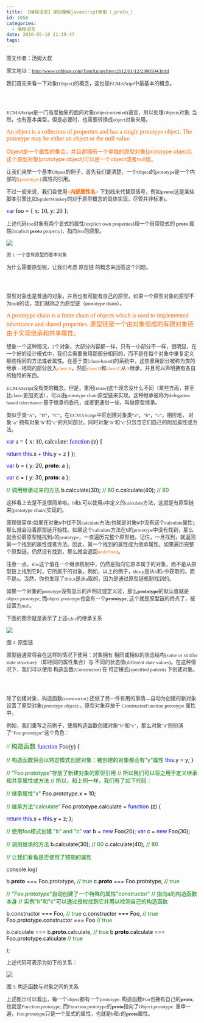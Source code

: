 ```yaml
---
title: 【编程语言】深刻理解javascript原型（_proto_）
id: 1056
categories:
  - 编程语言
date: 2016-05-10 21:19:47
tags:
---
```


<span style="color: #333333; font-size: 10pt;"><span style="font-family: 宋体;">原文作者：汤姆大叔</span><span style="font-family: Georgia;">
</span></span>

<span style="color: #333333; font-size: 10pt;"><span style="font-family: 宋体;">原文地址：</span><span style="font-family: Georgia;">http://www.cnblogs.com/TomXu/archive/2012/01/12/2308594.html
</span></span>

<span style="color: #333333; font-size: 10pt;"><span style="font-family: 宋体;">我们首先来看一下对象</span><span style="font-family: Georgia;">[Object]</span><span style="font-family: 宋体;">的概念，这也是</span><span style="font-family: Georgia;">ECMASript</span><span style="font-family: 宋体;">中最基本的概念。</span><span style="font-family: Georgia;">
</span></span>

<span style="color: white; font-size: 15pt;">**<span style="font-family: 宋体;">对象</span><span style="font-family: Georgia;">Object
</span>**</span>

<span style="color: #333333; font-size: 10pt;"><span style="font-family: Georgia;">ECMAScript</span><span style="font-family: 宋体;">是一门高度抽象的面向对象</span><span style="font-family: Georgia;">(object-oriented)</span><span style="font-family: 宋体;">语言，用以处理</span><span style="font-family: Georgia;">Objects</span><span style="font-family: 宋体;">对象</span><span style="font-family: Georgia;">. </span><span style="font-family: 宋体;">当然，也有基本类型，但是必要时，也需要转换成</span><span style="font-family: Georgia;">object</span><span style="font-family: 宋体;">对象来用。</span><span style="font-family: Georgia;">
</span></span>

<span style="color: #ff6600; font-family: 宋体; font-size: 12pt;">An object is a collection of properties and has a single prototype object. The prototype may be either an object or the null value.</span>

<span style="color: #ff6600;">Object是一个属性的集合，并且都拥有一个单独的原型对象[prototype object]. 这个原型对象[prototype object]可以是一个object或者null值。</span>

<span style="color: #ff6600; font-family: 宋体; font-size: 12pt;"><span style="color: black;"><span style="color: #ff6600;"><span style="color: black;"><!--more-->
</span></span></span></span>

<span style="color: #333333; font-size: 10pt;"><span style="font-family: 宋体;">让我们来举一个基本</span><span style="font-family: Georgia;">Object</span><span style="font-family: 宋体;">的例子，首先我们要清楚，一个</span><span style="font-family: Georgia;">Object</span><span style="font-family: 宋体;">的</span><span style="font-family: Georgia;">prototype</span><span style="font-family: 宋体;">是一个内部的</span><span style="color: #ff6600;"><span style="font-family: Georgia;">[[prototype]]</span><span style="color: #333333;"><span style="font-family: 宋体;">属性的引用。</span><span style="font-family: Georgia;">
</span></span></span></span>

<span style="color: #333333; font-size: 10pt;"><span style="font-family: 宋体;">不过一般来说，我们会使用</span><span style="color: #ff6600;"><span style="font-family: Georgia;">__&lt;</span><span style="font-family: 宋体;">内部属性名</span><span style="font-family: Georgia;">&gt;__<span style="color: #333333;"> </span></span><span style="font-family: 宋体;">下划线来代替双括号，例如</span><span style="font-family: Georgia;">__proto__<span style="color: #333333;">(</span></span><span style="font-family: 宋体;">这是某<span style="color: #333333;">些脚本引擎比如</span></span><span style="font-family: Georgia;">SpiderMonkey</span><span style="color: #333333;"><span style="font-family: 宋体;">的对于原型概念的具体实现，尽管并非标准</span><span style="font-family: Georgia;">)</span><span style="font-family: 宋体;">。</span><span style="font-family: Georgia;">
</span></span></span></span>

<span style="color: blue; font-family: 宋体; font-size: 12pt;">var<span style="color: black;"> foo = {
x: 10,
y: 20
};
</span></span>

<span style="color: #333333; font-size: 10pt;"><span style="font-family: 宋体;">上述代码</span><span style="font-family: Georgia;">foo</span><span style="font-family: 宋体;">对象有两个显式的属性</span><span style="font-family: Georgia;">[explicit own properties]</span><span style="font-family: 宋体;">和一个自带隐式的</span><span style="font-family: Georgia;"> __proto__ </span><span style="font-family: 宋体;">属性</span><span style="font-family: Georgia;">[implicit __proto__ property]</span><span style="font-family: 宋体;">，指向</span><span style="font-family: Georgia;">foo</span><span style="font-family: 宋体;">的原型。</span><span style="font-family: Georgia;">
</span></span>

![](http://helloword.1kapp.com/wp-content/uploads/2016/06/061016_1319_javas1.png)<span style="color: #333333; font-family: Georgia; font-size: 10pt;">
</span>

<span style="color: #333333;"><span style="font-size: 9pt;"><span style="font-family: 宋体;">图</span><span style="font-family: Verdana;"> 1\. </span><span style="font-family: 宋体;">一个含有原型的基本对象</span></span><span style="font-family: Georgia; font-size: 10pt;">
</span></span>

<span style="color: #333333; font-size: 10pt;"><span style="font-family: 宋体;">为什么需要原型呢，让我们考虑</span><span style="font-family: Georgia;">
</span><span style="font-family: 宋体;">原型链</span><span style="font-family: Georgia;">
</span><span style="font-family: 宋体;">的概念来回答这个问题。</span><span style="font-family: Georgia;">
</span></span>

<span style="color: white; font-size: 15pt;">**<span style="font-family: 宋体;">原型链（</span><span style="font-family: Georgia;">Prototype chain</span><span style="font-family: 宋体;">）</span><span style="font-family: Georgia;">
</span>**</span>

<span style="color: #333333; font-size: 10pt;"><span style="font-family: 宋体;">原型对象也是普通的对象，并且也有可能有自己的原型，如果一个原型对象的原型不为</span><span style="font-family: Georgia;">null</span><span style="font-family: 宋体;">的话，我们就称之为原型链（</span><span style="font-family: Georgia;">prototype chain</span><span style="font-family: 宋体;">）。</span><span style="font-family: Georgia;">
</span></span>

<span style="color: #ff6600; font-family: 宋体; font-size: 12pt;">A prototype chain is a finite chain of objects which is used to implemented inheritance and shared properties.<span style="color: black;">
<span style="color: #ff6600;">原型链是一个由对象组成的有限对象链由于实现继承和共享属性。<span style="color: black;">
</span></span></span></span>

<span style="color: #333333; font-size: 10pt;"><span style="font-family: 宋体;">想象一个这种情况，</span><span style="font-family: Georgia;">2</span><span style="font-family: 宋体;">个对象，大部分内容都一样，只有一小部分不一样，很明显，在一个好的设计模式中，我们会需要重用那部分相同的，而不是在每个对象中重复定义那些相同的方法或者属性。在基于类</span><span style="font-family: Georgia;">[class-based]</span><span style="font-family: 宋体;">的系统中，这些重用部分被称为类的继承</span><span style="font-family: Georgia;"> – </span><span style="font-family: 宋体;">相同的部分放入</span><span style="color: #ff6600;"><span style="font-family: Georgia;">class A</span><span style="color: #333333;"><span style="font-family: 宋体;">，然后</span><span style="color: #ff6600;"><span style="font-family: Georgia;">class B</span><span style="color: #333333;"><span style="font-family: 宋体;">和</span><span style="color: #ff6600;"><span style="font-family: Georgia;">class C</span><span style="color: #333333;"><span style="font-family: 宋体;">从</span><span style="color: #ff6600;"><span style="font-family: Georgia;">A</span><span style="color: #333333;"><span style="font-family: 宋体;">继承，并且可以声明拥有各自的独特的东西。</span><span style="font-family: Georgia;">
</span></span></span></span></span></span></span></span></span></span>

<span style="color: #333333; font-size: 10pt;"><span style="font-family: Georgia;">ECMAScript</span><span style="font-family: 宋体;">没有类的概念。但是，重用</span><span style="font-family: Georgia;">[reuse]</span><span style="font-family: 宋体;">这个理念没什么不同（某些方面，甚至比</span><span style="font-family: Georgia;">class-</span><span style="font-family: 宋体;">更加灵活），可以由</span><span style="font-family: Georgia;">prototype chain</span><span style="font-family: 宋体;">原型链来实现。这种继承被称为</span><span style="font-family: Georgia;">delegation based inheritance-</span><span style="font-family: 宋体;">基于继承的委托，或者更通俗一些，叫做原型继承。</span><span style="font-family: Georgia;">
</span></span>

<span style="color: #333333; font-size: 10pt;"><span style="font-family: 宋体;">类似于类</span><span style="font-family: Georgia;">"A"</span><span style="font-family: 宋体;">，</span><span style="font-family: Georgia;">"B"</span><span style="font-family: 宋体;">，</span><span style="font-family: Georgia;">"C"</span><span style="font-family: 宋体;">，在</span><span style="font-family: Georgia;">ECMAScript</span><span style="font-family: 宋体;">中尼创建对象类</span><span style="font-family: Georgia;">"a"</span><span style="font-family: 宋体;">，</span><span style="font-family: Georgia;">"b"</span><span style="font-family: 宋体;">，</span><span style="font-family: Georgia;">"c"</span><span style="font-family: 宋体;">，相应地，</span><span style="font-family: Georgia;">
</span><span style="font-family: 宋体;">对象</span><span style="font-family: Georgia;">"a" </span><span style="font-family: 宋体;">拥有对象</span><span style="font-family: Georgia;">"b"</span><span style="font-family: 宋体;">和</span><span style="font-family: Georgia;">"c"</span><span style="font-family: 宋体;">的共同部分。同时对象</span><span style="font-family: Georgia;">"b"</span><span style="font-family: 宋体;">和</span><span style="font-family: Georgia;">"c"</span><span style="font-family: 宋体;">只包含它们自己的附加属性或方法。</span><span style="font-family: Georgia;">
</span></span>

<span style="color: blue; font-family: 宋体; font-size: 12pt;">var<span style="color: black;"> a = {
x: 10,
calculate: <span style="color: blue;">function<span style="color: black;"> (z) {</span></span></span></span>

<span style="color: blue;">return<span style="color: black;">
<span style="color: blue;">this<span style="color: black;">.x + <span style="color: blue;">this<span style="color: black;">.y + z
}
};</span></span></span></span></span></span>

<span style="color: blue;">var<span style="color: black;"> b = {
y: 20,
__proto__: a
};</span></span>

<span style="color: blue;">var<span style="color: black;"> c = {
y: 30,
__proto__: a
};</span></span>

<span style="color: green;">// 调用继承过来的方法
<span style="color: black;">b.calculate(30); <span style="color: green;">// 60
<span style="color: black;">c.calculate(40); <span style="color: green;">// 80<span style="color: black;">
</span></span></span></span></span></span>

<span style="color: #333333; font-size: 10pt;"><span style="font-family: 宋体;">这样看上去是不是很简单啦。</span><span style="font-family: Georgia;">b</span><span style="font-family: 宋体;">和</span><span style="font-family: Georgia;">c</span><span style="font-family: 宋体;">可以使用</span><span style="font-family: Georgia;">a</span><span style="font-family: 宋体;">中定义的</span><span style="font-family: Georgia;">calculate</span><span style="font-family: 宋体;">方法，这就是有原型链来</span><span style="font-family: Georgia;">[prototype chain]</span><span style="font-family: 宋体;">实现的。</span><span style="font-family: Georgia;">
</span></span>

<span style="color: #333333; font-size: 10pt;"><span style="font-family: 宋体;">原理很简单</span><span style="font-family: Georgia;">:</span><span style="font-family: 宋体;">如果在对象</span><span style="font-family: Georgia;">b</span><span style="font-family: 宋体;">中找不到</span><span style="font-family: Georgia;">calculate</span><span style="font-family: 宋体;">方法</span><span style="font-family: Georgia;">(</span><span style="font-family: 宋体;">也就是对象</span><span style="font-family: Georgia;">b</span><span style="font-family: 宋体;">中没有这个</span><span style="font-family: Georgia;">calculate</span><span style="font-family: 宋体;">属性</span><span style="font-family: Georgia;">), </span><span style="font-family: 宋体;">那么就会沿着原型链开始找。如果这个</span><span style="font-family: Georgia;">calculate</span><span style="font-family: 宋体;">方法在</span><span style="font-family: Georgia;">b</span><span style="font-family: 宋体;">的</span><span style="font-family: Georgia;">prototype</span><span style="font-family: 宋体;">中没有找到，那么就会沿着原型链找到</span><span style="font-family: Georgia;">a</span><span style="font-family: 宋体;">的</span><span style="font-family: Georgia;">prototype</span><span style="font-family: 宋体;">，一直遍历完整个原型链。记住，一旦找到，就返回第一个找到的属性或者方法。因此，第一个找到的属性成为继承属性。如果遍历完整个原型链，仍然没有找到，那么就会返回</span><span style="color: #ff6600;"><span style="font-family: Georgia;">undefined</span><span style="color: #333333;"><span style="font-family: 宋体;">。</span><span style="font-family: Georgia;">
</span></span></span></span>

<span style="color: #333333; font-size: 10pt;"><span style="font-family: 宋体;">注意一点，</span><span style="font-family: Georgia;">this</span><span style="font-family: 宋体;">这个值在一个继承机制中，仍然是指向它原本属于的对象，而不是从原型链上找到它时，它所属于的对象。例如，以上的例子，</span><span style="font-family: Georgia;">this.y</span><span style="font-family: 宋体;">是从</span><span style="font-family: Georgia;">b</span><span style="font-family: 宋体;">和</span><span style="font-family: Georgia;">c</span><span style="font-family: 宋体;">中获取的，而不是</span><span style="font-family: Georgia;">a</span><span style="font-family: 宋体;">。当然，你也发现了</span><span style="font-family: Georgia;">this.x</span><span style="font-family: 宋体;">是从</span><span style="font-family: Georgia;">a</span><span style="font-family: 宋体;">取的，因为是通过原型链机制找到的。</span><span style="font-family: Georgia;">
</span></span>

<span style="color: #333333; font-size: 10pt;"><span style="font-family: 宋体;">如果一个对象的</span><span style="font-family: Georgia;">prototype</span><span style="font-family: 宋体;">没有显示的声明过或定义过，那么</span><span style="font-family: Georgia;">__prototype__</span><span style="font-family: 宋体;">的默认值就是</span><span style="font-family: Georgia;">object.prototype, </span><span style="font-family: 宋体;">而</span><span style="font-family: Georgia;">object.prototype</span><span style="font-family: 宋体;">也会有一个</span><span style="font-family: Georgia;">__prototype__, </span><span style="font-family: 宋体;">这个就是原型链的终点了，被设置为</span><span style="font-family: Georgia;">null</span><span style="font-family: 宋体;">。</span><span style="font-family: Georgia;">
</span></span>

<span style="color: #333333; font-size: 10pt;"><span style="font-family: 宋体;">下面的图示就是表示了上述</span><span style="font-family: Georgia;">a,b,c</span><span style="font-family: 宋体;">的继承关系</span><span style="font-family: Georgia;">
</span></span>

![](http://helloword.1kapp.com/wp-content/uploads/2016/06/061016_1319_javas2.png)<span style="color: #333333; font-family: Georgia; font-size: 10pt;">
</span>

<span style="color: #333333; font-size: 10pt;"><span style="font-family: 宋体;">图</span><span style="font-family: Georgia;"> 2\. </span><span style="font-family: 宋体;">原型链</span><span style="font-family: Georgia;">
</span></span>

<span style="color: #333333; font-size: 10pt;"><span style="font-family: 宋体;">原型链通常将会在这样的情况下使用：对象拥有</span><span style="font-family: Georgia;">
</span><span style="font-family: 宋体;">相同或相似的状态结构</span><span style="font-family: Georgia;">(same or similar state structure) </span><span style="font-family: 宋体;">（即相同的属性集合）与</span><span style="font-family: Georgia;">
</span><span style="font-family: 宋体;">不同的状态值</span><span style="font-family: Georgia;">(different state values)</span><span style="font-family: 宋体;">。在这种情况下，我们可以使用</span><span style="font-family: Georgia;">
</span><span style="font-family: 宋体;">构造函数</span><span style="font-family: Georgia;">(Constructor) </span><span style="font-family: 宋体;">在</span><span style="font-family: Georgia;">
</span><span style="font-family: 宋体;">特定模式</span><span style="font-family: Georgia;">(specified pattern) </span><span style="font-family: 宋体;">下创建对象。</span><span style="font-family: Georgia;">
</span></span>

<span style="color: white; font-size: 15pt;">**<span style="font-family: 宋体;">构造函数</span><span style="font-family: Georgia;">(Constructor)
</span>**</span>

<span style="color: #333333; font-size: 10pt;"><span style="font-family: 宋体;">除了创建对象，构造函数</span><span style="font-family: Georgia;">(constructor) </span><span style="font-family: 宋体;">还做了另一件有用的事情</span><span style="font-family: Georgia;">—</span><span style="font-family: 宋体;">自动为创建的新对象设置了原型对象</span><span style="font-family: Georgia;">(prototype object) </span><span style="font-family: 宋体;">。原型对象存放于</span><span style="font-family: Georgia;"> ConstructorFunction.prototype </span><span style="font-family: 宋体;">属性中。</span><span style="font-family: Georgia;">
</span></span>

<span style="color: #333333; font-size: 10pt;"><span style="font-family: 宋体;">例如，我们重写之前例子，使用构造函数创建对象</span><span style="font-family: Georgia;">"b"</span><span style="font-family: 宋体;">和</span><span style="font-family: Georgia;">"c"</span><span style="font-family: 宋体;">，那么对象</span><span style="font-family: Georgia;">"a"</span><span style="font-family: 宋体;">则扮演了</span><span style="font-family: Georgia;">"Foo.prototype"</span><span style="font-family: 宋体;">这个角色：</span><span style="font-family: Georgia;">
</span></span>

<span style="color: green; font-family: 宋体; font-size: 12pt;">// 构造函数
<span style="color: blue;">function<span style="color: black;"> Foo(y) {</span></span></span>

<span style="color: green;">// 构造函数将会以特定模式创建对象：被创建的对象都会有"y"属性
<span style="color: black;">
<span style="color: blue;">this<span style="color: black;">.y = y;
}</span></span></span></span>

<span style="color: green;">// "Foo.prototype"存放了新建对象的原型引用
// 所以我们可以将之用于定义继承和共享属性或方法
// 所以，和上例一样，我们有了如下代码：
</span>

<span style="color: green;">// 继承属性"x"
<span style="color: black;">Foo.prototype.x = 10;</span></span>

<span style="color: green;">// 继承方法"calculate"
<span style="color: black;">Foo.prototype.calculate = <span style="color: blue;">function<span style="color: black;"> (z) {</span></span></span></span>

<span style="color: blue;">return<span style="color: black;">
<span style="color: blue;">this<span style="color: black;">.x + <span style="color: blue;">this<span style="color: black;">.y + z;
};</span></span></span></span></span></span>

<span style="color: green;">// 使用foo模式创建 "b" and "c"
<span style="color: blue;">var<span style="color: black;"> b = <span style="color: blue;">new<span style="color: black;"> Foo(20);
<span style="color: blue;">var<span style="color: black;"> c = <span style="color: blue;">new<span style="color: black;"> Foo(30);</span></span></span></span></span></span></span></span></span>

<span style="color: green;">// 调用继承的方法
<span style="color: black;">b.calculate(30); <span style="color: green;">// 60
<span style="color: black;">c.calculate(40); <span style="color: green;">// 80
</span></span></span></span></span>

<span style="color: green;">// 让我们看看是否使用了预期的属性
</span>

console.log(

b.__proto__ === Foo.prototype, <span style="color: green;">// true
<span style="color: black;"> c.__proto__ === Foo.prototype, <span style="color: green;">// true
</span></span></span>

<span style="color: green;">// "Foo.prototype"自动创建了一个特殊的属性"constructor"
<span style="color: black;">
<span style="color: green;">// 指向a的构造函数本身
<span style="color: black;">
<span style="color: green;">// 实例"b"和"c"可以通过授权找到它并用以检测自己的构造函数
</span></span></span></span></span>

b.constructor === Foo, <span style="color: green;">// true
<span style="color: black;"> c.constructor === Foo, <span style="color: green;">// true
<span style="color: black;"> Foo.prototype.constructor === Foo <span style="color: green;">// true
</span></span></span></span></span>

b.calculate === b.__proto__.calculate, <span style="color: green;">// true
<span style="color: black;"> b.__proto__.calculate === Foo.prototype.calculate <span style="color: green;">// true
</span></span></span>

);

<span style="color: #333333; font-size: 10pt;"><span style="font-family: 宋体;">上述代码可表示为如下的关系：</span><span style="font-family: Georgia;">
</span></span>

![](http://helloword.1kapp.com/wp-content/uploads/2016/06/061016_1319_javas3.png)<span style="color: #333333; font-family: Georgia; font-size: 10pt;">
</span>

<span style="color: #333333; font-size: 10pt;"><span style="font-family: 宋体;">图</span><span style="font-family: Georgia;"> 3\. </span><span style="font-family: 宋体;">构造函数与对象之间的关系</span><span style="font-family: Georgia;">
</span></span>

<span style="color: #333333; font-size: 10pt;"><span style="font-family: 宋体;">上述图示可以看出，每一个</span><span style="font-family: Georgia;">object</span><span style="font-family: 宋体;">都有一个</span><span style="font-family: Georgia;">prototype. </span><span style="font-family: 宋体;">构造函数</span><span style="font-family: Georgia;">Foo</span><span style="font-family: 宋体;">也拥有自己的</span><span style="font-family: Georgia;">__proto__, </span><span style="font-family: 宋体;">也就是</span><span style="font-family: Georgia;">Function.prototype, </span><span style="font-family: 宋体;">而</span><span style="font-family: Georgia;">Function.prototype</span><span style="font-family: 宋体;">的</span><span style="font-family: Georgia;">__proto__</span><span style="font-family: 宋体;">指向了</span><span style="font-family: Georgia;">Object.prototype. </span><span style="font-family: 宋体;">重申一遍，</span><span style="font-family: Georgia;">Foo.prototype</span><span style="font-family: 宋体;">只是一个显式的属性，也就是</span><span style="font-family: Georgia;">b</span><span style="font-family: 宋体;">和</span><span style="font-family: Georgia;">c</span><span style="font-family: 宋体;">的</span><span style="font-family: Georgia;">__proto__</span><span style="font-family: 宋体;">属性。</span></span>